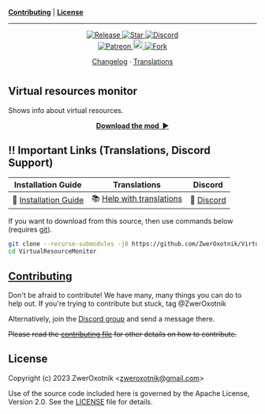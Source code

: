 **[Contributing](#contributing)** |
**[License](#license)**

---

<!-- <p align="center">
  <img
    src="thumbnail.png"
    alt="thumbnail.png"
  />
</p> -->

<p align="center">
  <a href="https://github.com/ZwerOxotnik/VirtualResourceMonitor/tags">
    <img src="https://img.shields.io/github/tag/ZwerOxotnik/VirtualResourceMonitor.svg?label=Release&color=FF5500" alt="Release">
  </a>
  <a href="https://github.com/ZwerOxotnik/VirtualResourceMonitor/stargazers">
    <img src="https://img.shields.io/github/stars/ZwerOxotnik/VirtualResourceMonitor.svg?label=Stars&color=F08125" alt="Star">
  </a>
  <a href="https://discord.gg/YyJVUCa">
    <img src="https://discordapp.com/api/guilds/480103519769067542/widget.png?style=shield" alt="Discord">
  <br/>
  <a href="https://www.patreon.com/ZwerOxotnik">
    <img src="https://ionicabizau.github.io/badges/patreon.svg" alt="Patreon">
  <a href="https://ko-fi.com/zweroxotnik">
    <img src="https://www.buymeacoffee.com/assets/img/guidelines/download-assets-sm-2.svg" height="20" alt="Buy me a coffee">
  <a href="http://github.com/ZwerOxotnik/VirtualResourceMonitor/fork">
    <img src="https://img.shields.io/github/forks/ZwerOxotnik/VirtualResourceMonitor.svg?label=Forks&color=7889DD" alt="Fork">
  </a>
</p>

<p align="center">
  <a href="changelog.txt">Changelog</a>
  ·
  <a href="https://crowdin.com/project/factorio-mods-localization">Translations</a>
</p>

<h1></h1>

<!-- Put your "fancy" image/video here -->
<!-- <img
  src=""
  align="right"
/> -->

Virtual resources monitor
-------------------------

Shows info about virtual resources.

<p align="center">
  <a href="https://mods.factorio.com/mod/VirtualResourceMonitor/downloads"><strong>Download the mod&nbsp;&nbsp;▶</strong></a>
</p>

‼️ Important Links (Translations, Discord Support)
---------------------------------------------------------------

| Installation Guide | Translations | Discord |
| ------------------ | ------------ | ------- |
| 📖 [Installation Guide](https://wiki.factorio.com/index.php?title=Installing_Mods) | 📚 [Help with translations](https://crowdin.com/project/factorio-mods-localization) | 🦜 [Discord][discord] |

If you want to download from this source, then use commands below (requires [git][git]).

```bash
git clone --recurse-submodules -j8 https://github.com/ZwerOxotnik/VirtualResourceMonitor
cd VirtualResourceMonitor
```

[Contributing](/CONTRIBUTING.md)
--------------------------------

Don't be afraid to contribute! We have many, many things you can do to help out. If you're trying to contribute but stuck, tag @ZwerOxotnik

Alternatively, join the [Discord group][Discord] and send a message there.

~~Please read the [contributing file](/CONTRIBUTING.md) for other details on how to contribute.~~

License
-------

Copyright (c) 2023 ZwerOxotnik \<zweroxotnik@gmail.com\>

Use of the source code included here is governed by the Apache License, Version 2.0. See the [LICENSE](/LICENSE) file for details.

[discord]: https://discord.gg/YyJVUCa
[GitHub-page]: https://zweroxotnik.github.io/VirtualResourceMonitor/
[git]: https://git-scm.com/downloads
